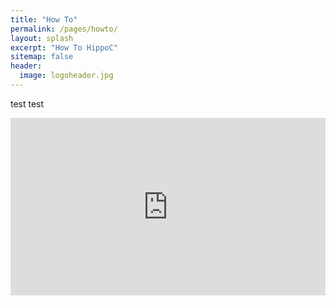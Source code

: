 ```yaml
---
title: "How To"
permalink: /pages/howto/
layout: splash
excerpt: "How To HippoC"
sitemap: false
header:
  image: logoheader.jpg
---
```

<style>
  .container{
    width: 100%;
    margin: 0 auto;
  }
  
  .header{
    background-color: lightblue;
  }


  .video-container {
  clear:left;
  position:relative;
	padding-bottom:56.25%;
	padding-top:1px;
	height:0;
  overflow:hidden;
  }
  
  .video-container iframe, div.video-container object, div.video-container embed {
	position:absolute;
  float:right;
  top:0;
	right:0;
	width:100%;
	height:100%;
} 
</style>
test test

<div class="container">
  <div class="header">

<div class="video-container">
  <iframe width="560" height="315" src="https://www.youtube.com/embed/PrH_exw1WXw" frameborder="0" allowfullscreen></iframe>
</div>

  </div>
</div>
